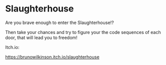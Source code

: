 # Slaughterhouse

Are you brave enough to enter the Slaughterhouse!?

Then take your chances and try to figure your the code sequences of each door, that will lead you to freedom!

Itch.io:

https://brunowilkinson.itch.io/slaughterhouse

